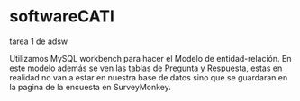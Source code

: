 # softwareCATI
tarea 1 de adsw

Utilizamos MySQL workbench para hacer el Modelo de entidad-relación. En este
modelo además se ven las tablas de Pregunta y Respuesta, estas en realidad no
van a estar en nuestra base de datos sino que se guardaran en la pagina de
la encuesta en SurveyMonkey.